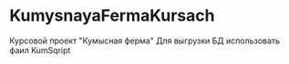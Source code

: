 # KumysnayaFermaKursach
Курсовой проект "Кумысная ферма"
Для выгрузки БД использовать фаил KumSqript
